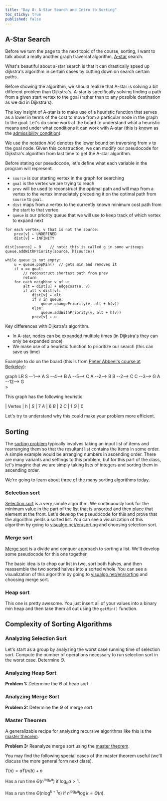 ```yaml
---
title: "Day 8: A-Star Search and Intro to Sorting"
toc_sticky: true
published: false
---
```


## A-Star Search

Before we turn the page to the next topic of the course, sorting, I want to talk about a really another graph traversal algorithm, [A-star](https://en.wikipedia.org/wiki/A*_search_algorithm) search.

What's beautiful about a-star search is that it can drastically speed up dijkstra's algorithm in certain cases by cutting down on search certain paths.

Before showing the algorithm, we should realize that A-star is solving a bit different problem than Dijkstra's.  A-star is specifically solving finding a path from a given start vertex to the goal (rather than to any possible destination as we did in Dijkstra's).

The key insight of A-star is to make use of a heuristic function that serves as a lower in terms of the cost to move from a particular node in the graph to the goal.  Let's do some work at the board to understand what a heuristic means and under what conditions it can work with A-star (this is known as the [admissibility condition](https://en.wikipedia.org/wiki/Admissible_heuristic)).

We use the notation $h(v)$ denotes the lower bound on traversing from $v$ to the goal node.  Given this construction, we can modify our pseudocode for Dijkstra's algorithm from last time to get the A-star algorithm.

Before stating our pseudocode, let's define what each variable in the program will represent.

* ``source`` is our starting vertex in the graph for searching
* ``goal`` is the vertex we are trying to reach
* ``prev`` will be used to reconstruct the optimal path and will map from a vertex to the vertex immediately preceding it on the optimal path from ``source`` to ``goal``.
* ``dist`` maps from a vertex to the currently known minimum cost path from the start to that vertex
* ``queue`` is our priority queue that we will use to keep track of which vertex to expand next

```
for each vertex, v that is not the source:
    prev[v] ← UNDEFINED
    dist[v] ← INFINITY

dist[source] ← 0    // note: this is called g in some writeups
queue.addWithPriority(source, h(source))

while queue is not empty:
    u ← queue.popMin()  // gets min and removes it
    if u == goal:
        // reconstruct shortest path from prev
        return
    for each neighbor v of u:
        alt ← dist[u] + edgecost(u, v)
        if alt < dist[v]:
            dist[v] ← alt
            if v in queue:
                queue.changePriority(v, alt + h(v))
            else:
                queue.addWithPriority(v, alt + h(v))
            prev[v] ← u
```

Key differences with Dijkstra's algorithm.
* In A-star, nodes can be expanded multiple times (in Dijkstra's they can only be expanded once)
* We make use of a heuristic function to prioritize our search (this can save us time)

Example to do on the board (this is from [Pieter Abbeel's course at Berkeley](https://www.youtube.com/watch?v=DhtSZhakyOo)):

<div class="mermaid">
graph LR
  S --1--> A
  S --4--> B
  A --5--> C
  A --2--> B
  B --2--> C
  C --3--> G
  A --12--> G
</div>>

This graph has the following heuristic.

| Vertex | h |
$S$ | 7
$A$ | 6
$B$ | 2
$C$ | 1
$G$ | 0

Let's try to understand why this could make your problem more efficient.

## Sorting

The [sorting problem](https://en.wikipedia.org/wiki/Sorting_algorithm) typically involves taking an input list of items and rearranging them so that the resultant list contains the items in some order.  A simple example would be arranging numbers in ascending order.  There are many variants and settings to this problem, but for this part of the class, let's imagine that we are simply taking lists of integers and sorting them in ascending order.

We're going to learn about three of the many sorting algorithms today.

### Selection sort

[Selection sort](https://en.wikipedia.org/wiki/Selection_sort) is a very simple algorithm.  We continuously look for the minimum value in the part of the list that is unsorted and then place that element at the front.  Let's develop the pseudocode for this and prove that the algorithm yields a sorted list.  You can see a visualization of this algorithm by going to [visualgo.net/en/sorting](https://visualgo.net/en/sorting) and choosing selection sort.

### Merge sort

[Merge sort](https://en.wikipedia.org/wiki/Merge_sort) is a divide and conquer approach to sorting a list.  We'll develop some pseudocode for this one together.

The basic idea is to chop our list in two, sort both halves, and then reassemble the two sorted halves into a sorted whole.  You can see a visualization of this algorithm by going to [visualgo.net/en/sorting](https://visualgo.net/en/sorting) and choosing merge sort.

### Heap sort

This one is pretty awesome.  You just insert all of your values into a binary min heap and then take them all out using the ``getMin()`` function.

## Complexity of Sorting Algorithms

### Analyzing Selection Sort

Let's start as a group by analyzing the worst case running time of selection sort.  Compute the number of operations necessary to run selection sort in the worst case.  Determine $\Theta$.

### Analyzing Heap Sort

**Problem 1:** Determine the $\Theta$ of heap sort.

### Analyzing Merge Sort

**Problem 2:** Determine the $\Theta$ of merge sort.

### Master Theorem

A generalizable recipe for analyzing recursive algorithms like this is the [master theorem](https://en.wikipedia.org/wiki/Master_theorem_(analysis_of_algorithms)).  

**Problem 3:** Reanalyze merge sort using the [master theorem](https://en.wikipedia.org/wiki/Master_theorem_(analysis_of_algorithms)).  

You may find the following special cases of the master theorem useful (we'll discuss the more general form next class).

$T(n) = a T(n/b) + n$

Has a run time $\Theta(n^{\log_{b}{a}})$ if $\log_{b}{a} > 1$.

Has a run time $\Theta(n \log^{k+1} n)$ if $n^{\log_{b}{a}} \log{k} = \Theta(n)$.